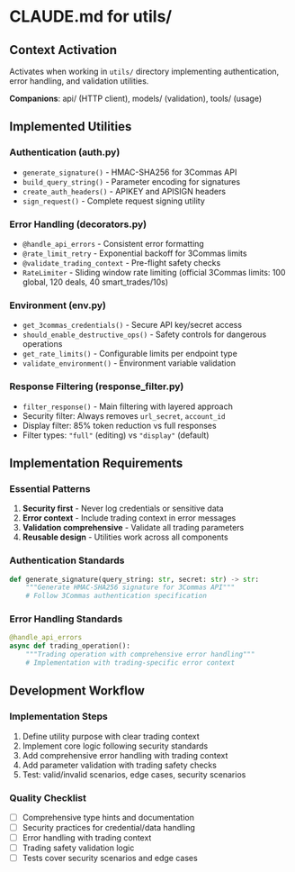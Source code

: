 # CLAUDE.md for utils/

## Context Activation
Activates when working in `utils/` directory implementing authentication, error handling, and validation utilities.

**Companions**: api/ (HTTP client), models/ (validation), tools/ (usage)

## Implemented Utilities

### Authentication (auth.py)
- `generate_signature()` - HMAC-SHA256 for 3Commas API
- `build_query_string()` - Parameter encoding for signatures
- `create_auth_headers()` - APIKEY and APISIGN headers
- `sign_request()` - Complete request signing utility

### Error Handling (decorators.py)
- `@handle_api_errors` - Consistent error formatting
- `@rate_limit_retry` - Exponential backoff for 3Commas limits
- `@validate_trading_context` - Pre-flight safety checks
- `RateLimiter` - Sliding window rate limiting (official 3Commas limits: 100 global, 120 deals, 40 smart_trades/10s)

### Environment (env.py)
- `get_3commas_credentials()` - Secure API key/secret access
- `should_enable_destructive_ops()` - Safety controls for dangerous operations
- `get_rate_limits()` - Configurable limits per endpoint type
- `validate_environment()` - Environment variable validation

### Response Filtering (response_filter.py)
- `filter_response()` - Main filtering with layered approach
- Security filter: Always removes `url_secret`, `account_id`
- Display filter: 85% token reduction vs full responses
- Filter types: `"full"` (editing) vs `"display"` (default)

## Implementation Requirements

### Essential Patterns
1. **Security first** - Never log credentials or sensitive data
2. **Error context** - Include trading context in error messages
3. **Validation comprehensive** - Validate all trading parameters
4. **Reusable design** - Utilities work across all components

### Authentication Standards
```python
def generate_signature(query_string: str, secret: str) -> str:
    """Generate HMAC-SHA256 signature for 3Commas API"""
    # Follow 3Commas authentication specification
```

### Error Handling Standards
```python
@handle_api_errors
async def trading_operation():
    """Trading operation with comprehensive error handling"""
    # Implementation with trading-specific error context
```

## Development Workflow

### Implementation Steps
1. Define utility purpose with clear trading context
2. Implement core logic following security standards
3. Add comprehensive error handling with trading context
4. Add parameter validation with trading safety checks
5. Test: valid/invalid scenarios, edge cases, security scenarios

### Quality Checklist
- [ ] Comprehensive type hints and documentation
- [ ] Security practices for credential/data handling
- [ ] Error handling with trading context
- [ ] Trading safety validation logic
- [ ] Tests cover security scenarios and edge cases